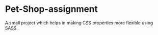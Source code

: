 # Pet-Shop-assignment
A small project which helps in making CSS properties more flexible using SASS.
